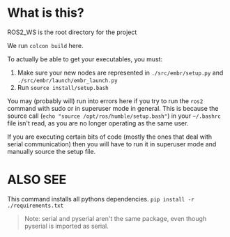 # What is this?

ROS2_WS is the root directory for the project

We run `colcon build` here.

To actually be able to get your executables, you must:
1. Make sure your new nodes are represented in `./src/embr/setup.py` and `./src/embr/launch/embr_launch.py`
2. Run `source install/setup.bash`

You may (probably will) run into errors here if you try to run the `ros2` command with sudo or in superuser mode in general. This is because the source call (`echo "source /opt/ros/humble/setup.bash"`) in your `~/.bashrc` file isn't read, as you are no longer operating as the same user.

If you are executing certain bits of code (mostly the ones that deal with serial communication) then you will have to run it in superuser mode and manually source the setup file.

# ALSO SEE
This command installs all pythons dependencies.
`pip install -r ./requirements.txt`

> Note: serial and pyserial aren't the same package, even though pyserial is imported as serial.